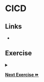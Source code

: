 # CICD

## Links

- 

## Exercise

<details>
  <summary><b></b></summary>
</details>

**[Next Exercise :fast_forward:](./7-next-steps.md)**